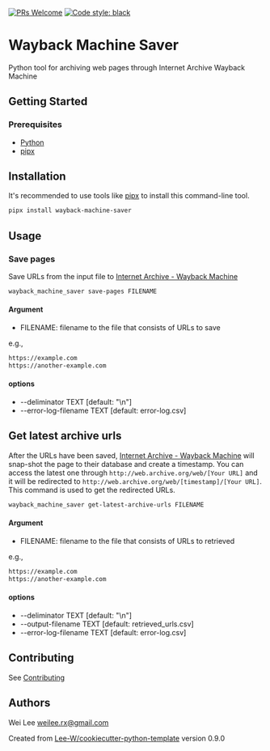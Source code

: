 [![PRs Welcome](https://img.shields.io/badge/PRs-welcome-brightgreen.svg?style=flat-square)](http://makeapullrequest.com)
[![Code style: black](https://img.shields.io/badge/code%20style-black-000000.svg)](https://github.com/psf/black)

# Wayback Machine Saver

Python tool for archiving web pages through Internet Archive Wayback Machine

## Getting Started

### Prerequisites
* [Python](https://www.python.org/downloads/)
* [pipx](https://pipxproject.github.io/pipx/installation/)


## Installation

It's recommended to use tools like [pipx](https://pipxproject.github.io/pipx/installation/) to install this command-line tool.


```sh
pipx install wayback-machine-saver
```

## Usage

### Save pages

Save URLs from the input file to [Internet Archive - Wayback Machine](http://web.archive.org/)

```sh
wayback_machine_saver save-pages FILENAME
```

#### Argument
* FILENAME: filename to the file that consists of URLs to save

e.g.,

```txt
https://example.com
https://another-example.com
```

#### options

*  --deliminator TEXT         [default:  "\n"]
*  --error-log-filename TEXT  [default: error-log.csv]

## Get latest archive urls
After the URLs have been saved, [Internet Archive - Wayback Machine](http://web.archive.org/) will snap-shot the page to their database and create a timestamp. You can access the latest one through `http://web.archive.org/web/[Your URL]` and it will be redirected to `http://web.archive.org/web/[timestamp]/[Your URL]`. This command is used to get the redirected URLs.

```sh
wayback_machine_saver get-latest-archive-urls FILENAME
```

#### Argument
* FILENAME: filename to the file that consists of URLs to retrieved

e.g.,

```txt
https://example.com
https://another-example.com
```

#### options

*  --deliminator TEXT         [default: "\n"]
*  --output-filename TEXT     [default: retrieved_urls.csv]
*  --error-log-filename TEXT  [default: error-log.csv]

## Contributing
See [Contributing](contributing.md)

## Authors
Wei Lee <weilee.rx@gmail.com>

Created from [Lee-W/cookiecutter-python-template](https://github.com/Lee-W/cookiecutter-python-template/tree/0.9.0) version 0.9.0
